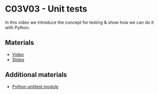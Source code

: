 # C03V03 - Unit tests

In this video we introduce the concept for testing & show how we can do it with Python.

## Materials

* [Video](https://www.youtube.com/watch?v=jNDsbbBxeUM)
* [Slides](https://docs.google.com/presentation/d/19LTnoBp6qTgvtfVmFtpR2RHixRSQRLKFsUuSR9-5dBA/edit?usp=sharing)

## Additional materials

* [Python unittest module](https://docs.python.org/3/library/unittest.html)
